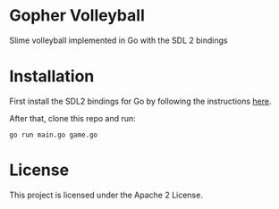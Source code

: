 # Gopher Volleyball

Slime volleyball implemented in Go with the SDL 2 bindings


# Installation

First install the SDL2 bindings for Go by following the instructions
[here](https://github.com/veandco/go-sdl2).

After that, clone this repo and run:

    go run main.go game.go

# License

This project is licensed under the Apache 2 License.